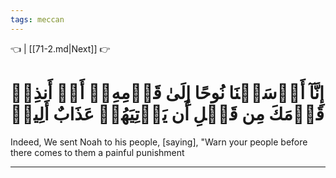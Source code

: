 ```yaml
---
tags: meccan
---
```


👈  | [[71-2.md|Next]] 👉

# إِنَّآ أَرۡسَلۡنَا نُوحًا إِلَىٰ قَوۡمِهِۦٓ أَنۡ أَنذِرۡ قَوۡمَكَ مِن قَبۡلِ أَن يَأۡتِيَهُمۡ عَذَابٌ أَلِيمٞ

Indeed, We sent Noah to his people, [saying], "Warn your people before there comes to them a painful punishment

---

